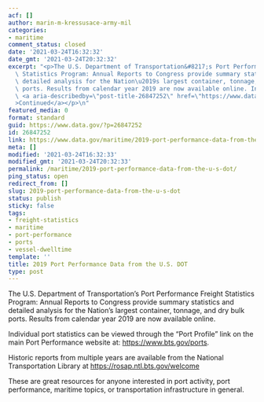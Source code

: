 ```yaml
---
acf: []
author: marin-m-kressusace-army-mil
categories:
- maritime
comment_status: closed
date: '2021-03-24T16:32:32'
date_gmt: '2021-03-24T20:32:32'
excerpt: "<p>The U.S. Department of Transportation&#8217;s Port Performance Freight\
  \ Statistics Program: Annual Reports to Congress provide summary statistics and\
  \ detailed analysis for the Nation\u2019s largest container, tonnage, and dry bulk\
  \ ports. Results from calendar year 2019 are now available online. Individual &hellip;\
  \ <a aria-describedby=\"post-title-26847252\" href=\"https://www.data.gov/maritime/2019-port-performance-data-from-the-u-s-dot/\"\
  >Continued</a></p>\n"
featured_media: 0
format: standard
guid: https://www.data.gov/?p=26847252
id: 26847252
link: https://www.data.gov/maritime/2019-port-performance-data-from-the-u-s-dot/
meta: []
modified: '2021-03-24T16:32:33'
modified_gmt: '2021-03-24T20:32:33'
permalink: /maritime/2019-port-performance-data-from-the-u-s-dot/
ping_status: open
redirect_from: []
slug: 2019-port-performance-data-from-the-u-s-dot
status: publish
sticky: false
tags:
- freight-statistics
- maritime
- port-performance
- ports
- vessel-dwelltime
template: ''
title: 2019 Port Performance Data from the U.S. DOT
type: post
---
```

The U.S. Department of Transportation’s Port Performance Freight Statistics Program: Annual Reports to Congress provide summary statistics and detailed analysis for the Nation’s largest container, tonnage, and dry bulk ports. Results from calendar year 2019 are now available online.  

Individual port statistics can be viewed through the “Port Profile” link on the main Port Performance website at: https://www.bts.gov/ports.  

Historic reports from multiple years are available from the National Transportation Library at https://rosap.ntl.bts.gov/welcome  

These are great resources for anyone interested in port activity, port performance, maritime topics, or transportation infrastructure in general.


